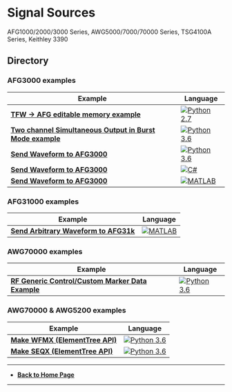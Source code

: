 # Signal Sources
AFG1000/2000/3000 Series, AWG5000/7000/70000 Series, TSG4100A Series, Keithley 3390 

## Directory

### AFG3000 examples

| Example                                                      | Language                                                     |
| ------------------------------------------------------------ | ------------------------------------------------------------ |
| **[TFW -> AFG editable memory example](./src/AfgTfwExample)** | [![Python 2.7](https://img.shields.io/badge/python-2.7-&?labelColor=3E434A&colorB=006281&logo=python)](https://www.python.org/downloads/release/python-2715/) |
| **[Two channel Simultaneous Output in Burst Mode example](./src/CH1-2BurstModeExample)** | [![Python 3.6](https://img.shields.io/badge/python-3.6-&?labelColor=3E434A&colorB=006281&logo=python)](https://www.python.org/downloads/release/python-360/) |
| **[Send Waveform to AFG3000](./src/AFG3KSendWaveformExample/python)** | [![Python 3.6](https://img.shields.io/badge/python-3.6-&?labelColor=3E434A&colorB=006281&logo=python)](https://www.python.org/downloads/release/python-360/) |
| **[Send Waveform to AFG3000](./src/AFG3KSendWaveformExample/cs)** | [![C#](https://img.shields.io/badge/-C%20Sharp-&?labelColor=3E434A&colorB=73BF44&logo=Microsoft)](https://github.com/dotnet/roslyn) |
| **[Send Waveform to AFG3000](./src/AFG3KSendWaveformExample/matlab)** | [![MATLAB](https://img.shields.io/badge/-MATLAB-&?labelColor=3E434A&colorB=F05A22&logo=Mathworks)](https://www.mathworks.com/products/matlab.html?s_tid=hp_products_matlab) |

### AFG31000 examples
| Example                                                      | Language                                                     |
| ------------------------------------------------------------ | ------------------------------------------------------------ |
| **[Send Arbitrary Waveform to AFG31k](./src/AFG31k_Send_Arb_Waveform/matlab/AFG31k_send_arb.m)** | [![MATLAB](https://img.shields.io/badge/-MATLAB-&?labelColor=3E434A&colorB=F05A22&logo=Mathworks)](https://www.mathworks.com/products/matlab.html?s_tid=hp_products_matlab) |


### AWG70000 examples

| Example                                                      | Language                                                     |
| ------------------------------------------------------------ | ------------------------------------------------------------ |
| **[RF Generic Control/Custom Marker Data Example](./src/RFGenericCustomMarkerExample)** | [![Python 3.6](https://img.shields.io/badge/python-3.6-&?labelColor=3E434A&colorB=006281&logo=python)](https://www.python.org/downloads/release/python-360/) |



### AWG70000 & AWG5200 examples

| Example                                                  | Language                                                     |
| -------------------------------------------------------- | ------------------------------------------------------------ |
| **[Make WFMX (ElementTree API)](./src/MakeWFMXExample)** | [![Python 3.6](https://img.shields.io/badge/python-3.6-&?labelColor=3E434A&colorB=006281&logo=python)](https://www.python.org/downloads/release/python-360/) |
| **[Make SEQX (ElementTree API)](./src/MakeSEQXExample)** | [![Python 3.6](https://img.shields.io/badge/python-3.6-&?labelColor=3E434A&colorB=006281&logo=python)](https://www.python.org/downloads/release/python-360/) |



----
* **[Back to Home Page](./../../README.md)**
----


